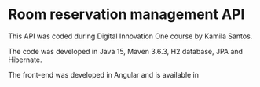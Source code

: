 # Room reservation management API

This API was coded during Digital Innovation One course by Kamila Santos.

The code was developed in Java 15, Maven 3.6.3, H2 database, JPA and Hibernate.

The front-end was developed in Angular and is available in [](https://github.com/elcioishizuka/Room-reservation-API-Angular.git)